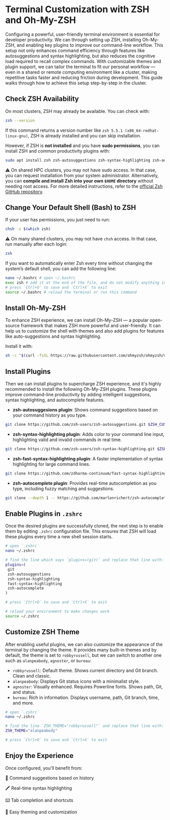 # Terminal Customization with ZSH and Oh-My-ZSH

Configuring a powerful, user-friendly terminal environment is essential for developer productivity. We can through setting up ZSH, installing Oh-My-ZSH, and enabling key plugins to improve our command-line workflow. This setup not only enhances command efficiency through features like autosuggestions and syntax highlighting, but also reduces the cognitive load required to recall complex commands. With customizable themes and plugin support, we can tailor the terminal to fit our personal workflow — even in a shared or remote computing environment like a cluster, making repetitive tasks faster and reducing friction during development. This guide walks through how to achieve this setup step-by-step in the cluster.

## Check ZSH Availability

On most clusters, ZSH may already be available. You can check with:

```bash
zsh --version
```

If this command returns a version number like `zsh 5.5.1 (x86_64-redhat-linux-gnu)`, ZSH is already installed and you can skip installation.

However, if ZSH is **not installed** and you have **sudo permissions**, you can install ZSH and common productivity plugins with:

```bash
sudo apt install zsh zsh-autosuggestions zsh-syntax-highlighting zsh-autocomplete
```

⚠️ On shared HPC clusters, you may not have sudo access. In that case, you can request installation from your system administrator. Alternatively, you can **compile and install Zsh into your own `$HOME` directory** without needing root access. For more detailed instructions, refer to the [official Zsh GitHub repository](https://github.com/zsh-users/zsh#installing-zsh).

## Change Your Default Shell (Bash) to ZSH

If your user has permissions, you just need to run:

```bash
chsh -s $(which zsh)
```

⚠️ On many shared clusters, you may not have `chsh` access. In that case, run manually after each login:

```bash
zsh
```

If you want to automatically enter Zsh every time without changing the system’s default shell, you can add the following line:

```bash
nano ~/.bashrc # open ~/.bashrc
exec zsh # add it at the end of the file, and do not modify anything inside the >>> conda initialize >>> block
# press `Ctrl+O` to save and `Ctrl+X` to exit
source ~/.bashrc # reload the terminal or run this command
```

## Install Oh-My-ZSH

To enhance ZSH experience, we can install Oh-My-ZSH — a popular open-source framework that makes ZSH more powerful and user-friendly. It can help us to customize the shell with themes and also add plugins for features like auto-suggestions and syntax highlighting.

Install it with:

```bash
sh -c "$(curl -fsSL https://raw.githubusercontent.com/ohmyzsh/ohmyzsh/master/tools/install.sh)"
```

## Install Plugins

Then we can install plugins to supercharge ZSH experience, and it's highly recommended to install the following Oh-My-ZSH plugins. These plugins improve command-line productivity by adding intelligent suggestions, syntax highlighting, and autocomplete features.

- **zsh-autosuggesions plugin**: Shows command suggestions based on your command history as you type.

```bash
git clone https://github.com/zsh-users/zsh-autosuggestions.git $ZSH_CUSTOM/plugins/zsh-autosuggestions
```

- **zsh-syntax-highlighting plugin**: Adds color to your command line input, highlighting valid and invalid commands in real time.

```bash
git clone https://github.com/zsh-users/zsh-syntax-highlighting.git $ZSH_CUSTOM/plugins/zsh-syntax-highlighting
```

- **zsh-fast-syntax-highlighting plugin**: A faster implementation of syntax highlighting for large command lines.

```bash
git clone https://github.com/zdharma-continuum/fast-syntax-highlighting.git ${ZSH_CUSTOM:-$HOME/.oh-my-zsh/custom}/plugins/fast-syntax-highlighting
```

- **zsh-autocomplete plugin**: Provides real-time autocompletion as you type, including fuzzy matching and suggestions.

```bash
git clone --depth 1 -- https://github.com/marlonrichert/zsh-autocomplete.git $ZSH_CUSTOM/plugins/zsh-autocomplete
```

## Enable Plugins in `.zshrc`

Once the desired plugins are successfully cloned, the next step is to enable them by editing `.zshrc` configuration file. This ensures that ZSH will load these plugins every time a new shell session starts.

```bash
# open `.zshrc`
nano ~/.zshrc

# find the line which says `plugins=(git)` and replace that line with:
plugins=(
 git
 zsh-autosuggestions
 zsh-syntax-highlighting
 fast-syntax-highlighting
 zsh-autocomplete
)

# press `Ctrl+O` to save and `Ctrl+X` to exit

# reload your environment to make changes work
source ~/.zshrc
```

## Customize ZSH Theme

After enabling useful plugins, we can also customize the appearance of the terminal by changing the theme. It provides many built-in themes and by default, the theme is set to `robbyrussell`, but we can switch to another one such as `alanpeabody`, `agnoster`, or `bureau`:

- `robbyrussell`: Default theme. Shows current directory and Git branch. Clean and classic.
- `alanpeabody`: Displays Git status icons with a minimalist style.
- `agnoster`: Visually enhanced. Requires Powerline fonts. Shows path, Git, and status.
- `bureau`: Rich in information. Displays username, path, Git branch, time, and more.

```bash
# open `.zshrc`
nano ~/.zshrc

# find the line `ZSH_THEME="robbyrussell"` and replace that line with:
ZSH_THEME="alanpeabody"

# press `Ctrl+O` to save and `Ctrl+X` to exit
```

## Enjoy the Experience

Once configured, you'll benefit from:

🚀 Command suggestions based on history

🖍️ Real-time syntax highlighting

⌨️ Tab completion and shortcuts

🧩 Easy theming and customization


